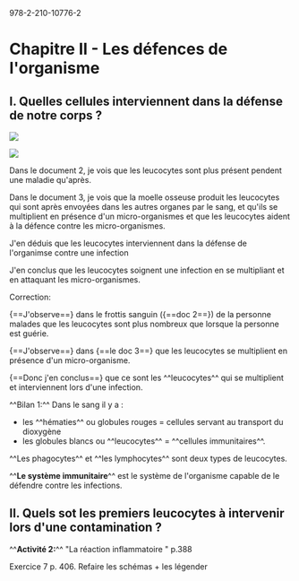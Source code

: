 978-2-210-10776-2
# Chapitre II - Les défences de l'organisme
## I. Quelles cellules interviennent dans la défense de notre corps ?

![](../assets/scans/2024-sept-13-1.png)

![](../assets/scans/2024-sept-13-2.png)

Dans le document 2, je vois que les leucocytes sont plus présent pendent une maladie qu'après. 

Dans le document 3, je vois que la moelle osseuse produit les leucocytes qui sont après envoyées dans les autres organes par le sang, et qu'ils se multiplient en présence d'un micro-organismes et que les leucocytes aident à la défence contre les micro-organismes.

J'en déduis que les leucocytes interviennent dans la défense de l'organimse contre une infection

J'en conclus que les leucocytes soignent une infection en se multipliant et en attaquant les micro-organismes.

Correction: 

{==J'observe==} dans le frottis sanguin ({==doc 2==}) de la personne malades que les leucocytes sont plus nombreux que lorsque la personne est guérie.

{==J'observe==} dans {==le doc 3==} que les leucocytes se multiplient en présence d'un micro-organisme.

{==Donc j'en conclus==} que ce sont les ^^leucocytes^^ qui se multiplient et interviennent lors d'une infection.

^^Bilan 1:^^ 
Dans le sang il y a :
- les ^^hématies^^ ou globules rouges = cellules servant au transport du dioxygène
- les globules blancs ou ^^leucocytes^^ = ^^cellules immunitaires^^.

^^Les phagocytes^^ et ^^les lymphocytes^^ sont deux types de leucocytes.

^^**Le système immunitaire**^^ est le système de l'organisme capable de le défendre contre les infections.

## II. Quels sot les premiers leucocytes à intervenir lors d'une contamination ?

^^**Activité 2:**^^ "La réaction inflammatoire " p.388

Exercice 7 p. 406. Refaire les schémas + les légender